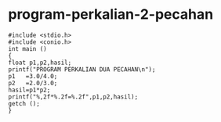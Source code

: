 # program-perkalian-2-pecahan

    #include <stdio.h>
    #include <conio.h>
    int main ()
    {
    float p1,p2,hasil;
    printf("PROGRAM PERKALIAN DUA PECAHAN\n");
    p1   =3.0/4.0;
    p2   =2.0/3.0;
    hasil=p1*p2;
    printf("%,2f*%.2f=%.2f",p1,p2,hasil);
    getch ();
    }
